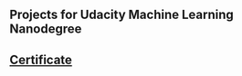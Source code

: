 ## Projects for Udacity Machine Learning Nanodegree

## [Certificate](https://github.com/akuritsyn/udacity-ml-nanodegree/blob/master/udacity-nanodegree-certificate.pdf)
